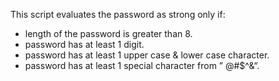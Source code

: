 This script evaluates the password as strong only if:

- length of the password is greater than 8.
- password has at least 1 digit.
- password has at least 1 upper case & lower case character.
- password has at least 1 special character from ” @#$^&“.